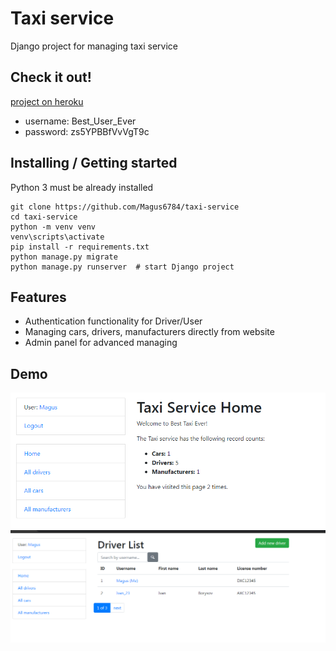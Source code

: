 # Taxi service 

Django project for managing taxi service

## Check it out!

[project on heroku](https://taxi-service-6784.herokuapp.com/)

* username: Best_User_Ever
* password: zs5YPBBfVvVgT9c

## Installing / Getting started

Python 3 must be already installed

```shell
git clone https://github.com/Magus6784/taxi-service
cd taxi-service
python -m venv venv
venv\scripts\activate
pip install -r requirements.txt
python manage.py migrate
python manage.py runserver  # start Django project
```

## Features

* Authentication functionality for Driver/User
* Managing cars, drivers, manufacturers directly from website
* Admin panel for advanced managing

## Demo

![img.png](home_page.png)
![img_1.png](driver_list.png)
